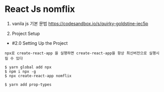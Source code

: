 # React Js nomflix

1. vanila js 기본 문법 https://codesandbox.io/s/quirky-goldstine-iec5p

2. Project Setup

-   #2.0 Setting Up the Project

```
npx로 create-react-app 을 실행하면 create-react-app을 항상 최신버전으로 실행시킬 수 있다

$ yarn global add npx
$ npm i npx -g
$ npx create-react-app nomflix

$ yarn add prop-types
```
